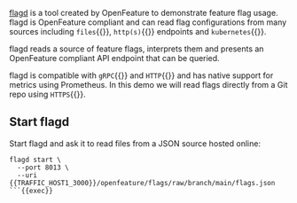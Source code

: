 [flagd](https://github.com/open-feature/flagd) is a tool created by OpenFeature to demonstrate feature flag usage. flagd is OpenFeature compliant and can read flag configurations from many sources including `files`{{}}, `http(s)`{{}} endpoints and `kubernetes`{{}}.

flagd reads a source of feature flags, interprets them and presents an OpenFeature compliant API endpoint that can be queried.

flagd is compatible with `gRPC`{{}} and `HTTP`{{}} and has native support for metrics using Prometheus. In this demo we will read flags directly from a Git repo using `HTTPS`{{}}.

## Start flagd

Start flagd and ask it to read files from a JSON source hosted online:

```
flagd start \
  --port 8013 \
  --uri {{TRAFFIC_HOST1_3000}}/openfeature/flags/raw/branch/main/flags.json
```{{exec}}
